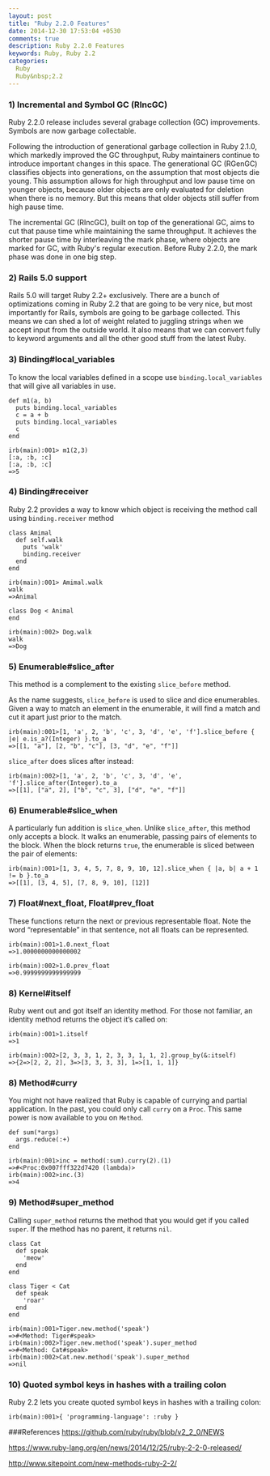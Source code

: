 ```yaml
---
layout: post
title: "Ruby 2.2.0 Features"
date: 2014-12-30 17:53:04 +0530
comments: true
description: Ruby 2.2.0 Features
keywords: Ruby, Ruby 2.2
categories:
  Ruby
  Ruby&nbsp;2.2
---
```


### 1) Incremental and Symbol GC (RIncGC)
Ruby 2.2.0 release includes several grabage collection (GC) improvements. Symbols are now garbage collectable. 

Following the introduction of generational garbage collection in Ruby 2.1.0, which markedly improved the GC throughput, Ruby maintainers continue to introduce important changes in this space. The generational GC (RGenGC) classifies objects into generations, on the assumption that most objects die young. <!--more--> This assumption allows for high throughput and low pause time on younger objects, because older objects are only evaluated for deletion when there is no memory. But this means that older objects still suffer from high pause time.

The incremental GC (RIncGC), built on top of the generational GC, aims to cut that pause time while maintaining the same throughput. It achieves the shorter pause time by interleaving the mark phase, where objects are marked for GC, with Ruby's regular execution. Before Ruby 2.2.0, the mark phase was done in one big step.

### 2) Rails 5.0 support 
Rails 5.0 will target Ruby 2.2+ exclusively. There are a bunch of optimizations coming in Ruby 2.2 that are going to be very nice, but most importantly for Rails, symbols are going to be garbage collected. This means we can shed a lot of weight related to juggling strings when we accept input from the outside world. It also means that we can convert fully to keyword arguments and all the other good stuff from the latest Ruby.

### 3) Binding#local_variables
To know the local variables defined in a scope use `binding.local_variables` that will give all variables in use.

    def m1(a, b)
      puts binding.local_variables
      c = a + b
      puts binding.local_variables
      c
    end

    irb(main):001> m1(2,3)
    [:a, :b, :c]
    [:a, :b, :c]
    =>5

### 4) Binding#receiver
Ruby 2.2 provides a way to know which object is receiving the method call using `binding.receiver` method

    class Amimal
      def self.walk
        puts 'walk'
        binding.receiver
      end 
    end

    irb(main):001> Amimal.walk
    walk
    =>Animal
    
    class Dog < Animal
    end 

    irb(main):002> Dog.walk
    walk
    =>Dog

### 5) Enumerable#slice_after
This method is a complement to the existing `slice_before` method.

As the name suggests, `slice_before` is used to slice and dice enumerables. Given a way to match an element in the enumerable, it will find a match and cut it apart just prior to the match. 

    irb(main):001>[1, 'a', 2, 'b', 'c', 3, 'd', 'e', 'f'].slice_before { |e| e.is_a?(Integer) }.to_a
    =>[[1, "a"], [2, "b", "c"], [3, "d", "e", "f"]]

`slice_after` does slices after instead:

    irb(main):002>[1, 'a', 2, 'b', 'c', 3, 'd', 'e', 'f'].slice_after(Integer).to_a
    =>[[1], ["a", 2], ["b", "c", 3], ["d", "e", "f"]]

### 6) Enumerable#slice_when
A particularly fun addition is `slice_when`. Unlike `slice_after`, this method only accepts a block. It walks an enumerable, passing pairs of elements to the block. When the block returns `true`, the enumerable is sliced between the pair of elements:
    
    irb(main):001>[1, 3, 4, 5, 7, 8, 9, 10, 12].slice_when { |a, b| a + 1 != b }.to_a
    =>[[1], [3, 4, 5], [7, 8, 9, 10], [12]]

### 7) Float#next_float, Float#prev_float
These functions return the next or previous representable float. Note the word “representable” in that sentence, not all floats can be represented.
    
    irb(main):001>1.0.next_float
    =>1.0000000000000002

    irb(main):002>1.0.prev_float
    =>0.9999999999999999

### 8) Kernel#itself
Ruby went out and got itself an identity method. For those not familiar, an identity method returns the object it’s called on:
    
    irb(main):001>1.itself
    =>1

    irb(main):002>[2, 3, 3, 1, 2, 3, 3, 1, 1, 2].group_by(&:itself)
    =>{2=>[2, 2, 2], 3=>[3, 3, 3, 3], 1=>[1, 1, 1]}

### 8) Method#curry
You might not have realized that Ruby is capable of currying and partial application. In the past, you could only call `curry` on a `Proc`. This same power is now available to you on `Method`.
    
    def sum(*args)
      args.reduce(:+)
    end 
      
    irb(main):001>inc = method(:sum).curry(2).(1)
    =>#<Proc:0x007fff322d7420 (lambda)>
    irb(main):002>inc.(3)
    =>4

### 9) Method#super_method
Calling `super_method` returns the method that you would get if you called `super`. If the method has no parent, it returns `nil`.
    
    class Cat
      def speak
        'meow'
      end
    end

    class Tiger < Cat
      def speak
        'roar'
      end
    end
    
    irb(main):001>Tiger.new.method('speak')
    =>#<Method: Tiger#speak> 
    irb(main):002>Tiger.new.method('speak').super_method
    =>#<Method: Cat#speak>
    irb(main):002>Cat.new.method('speak').super_method
    =>nil

### 10) Quoted symbol keys in hashes with a trailing colon
Ruby 2.2 lets you create quoted symbol keys in hashes with a trailing colon:

    irb(main):001>{ 'programming-language': :ruby }


###References
https://github.com/ruby/ruby/blob/v2_2_0/NEWS

https://www.ruby-lang.org/en/news/2014/12/25/ruby-2-2-0-released/

http://www.sitepoint.com/new-methods-ruby-2-2/ 
    
